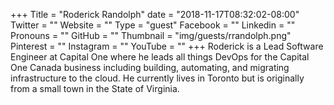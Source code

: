 +++
Title = "Roderick Randolph"
date = "2018-11-17T08:32:02-08:00"
Twitter = ""
Website = ""
Type = "guest"
Facebook = ""
Linkedin = ""
Pronouns = ""
GitHub = ""
Thumbnail = "img/guests/rrandolph.png"
Pinterest = ""
Instagram = ""
YouTube = ""
+++
Roderick is a Lead Software Engineer at Capital One where he leads all things DevOps for the Capital One Canada business including building, automating, and migrating infrastructure to the cloud. He currently lives in Toronto but is originally from a small town in the State of Virginia.

